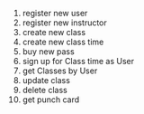 1. register new user
2. register new instructor
3. create new class
4. create new class time
5. buy new pass
6. sign up for Class time as User
7. get Classes by User
8. update class
9. delete class
10. get punch card
